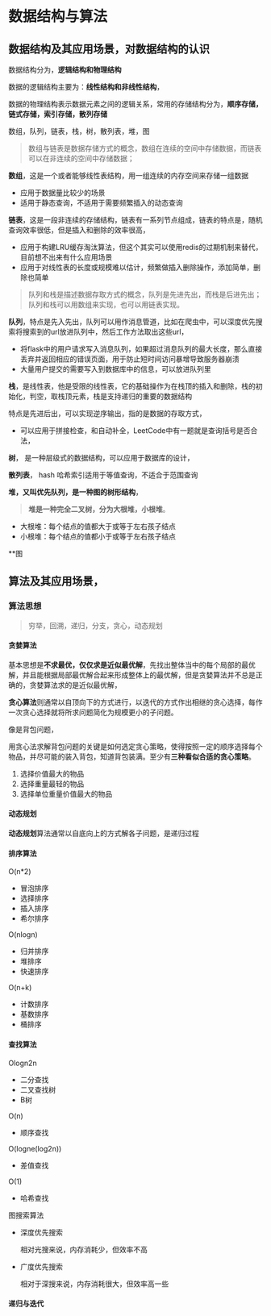 # 数据结构与算法

## 数据结构及其应用场景，对数据结构的认识

数据结构分为，**逻辑结构和物理结构**

数据的逻辑结构主要为：**线性结构和非线性结构**，

数据的物理结构表示数据元素之间的逻辑关系，常用的存储结构分为，**顺序存储，链式存储，索引存储，散列存储**

数组，队列，链表，栈，树，散列表，堆，图

> 数组与链表是数据存储方式的概念，数组在连续的空间中存储数据，而链表可以在非连续的空间中存储数据；

**数组**，这是一个或者能够线性表结构，用一组连续的内存空间来存储一组数据

- 应用于数据量比较少的场景
- 适用于静态查询，不适用于需要频繁插入的动态查询

**链表**，这是一段非连续的存储结构，链表有一系列节点组成，链表的特点是，随机查询效率很低，但是插入和删除的效率很高，

- 应用于构建LRU缓存淘汰算法，但这个其实可以使用redis的过期机制来替代，目前想不出来有什么应用场景
- 应用于对线性表的长度或规模难以估计，频繁做插入删除操作，添加简单，删除也简单

> 队列和栈是描述数据存取方式的概念，队列是先进先出，而栈是后进先出；队列和栈可以用数组来实现，也可以用链表实现。

**队列**，特点是先入先出，队列可以用作消息管道，比如在爬虫中，可以深度优先搜索将搜索到的url放进队列中，然后工作方法取出这些url，

- 将flask中的用户请求写入消息队列，如果超过消息队列的最大长度，那么直接丢弃并返回相应的错误页面，用于防止短时间访问暴增导致服务器崩溃
- 大量用户提交的需要写入到数据库中的信息，可以放进队列里

**栈**，是线性表，他是受限的线性表，它的基础操作为在栈顶的插入和删除，栈的初始化，判空，取栈顶元素，栈是支持递归的重要的数据结构

 特点是先进后出，可以实现逆序输出，指的是数据的存取方式，

- 可以应用于拼接检查，和自动补全，LeetCode中有一题就是查询括号是否合法，

**树**， 是一种层级式的数据结构，可以应用于数据库的设计，

**散列表**， hash 哈希索引适用于等值查询，不适合于范围查询

**堆，又叫优先队列，是一种图的树形结构**，

> **堆是一种完全二叉树，分为大根堆，小根堆**。

- 大根堆：每个结点的值都大于或等于左右孩子结点
- 小根堆：每个结点的值都小于或等于左右孩子结点

**图

## 算法及其应用场景，

### 算法思想

> 穷举，回溯，递归，分支，贪心，动态规划

#### **贪婪算法**

基本思想是**不求最优，仅仅求是近似最优解**，先找出整体当中的每个局部的最优解，并且能根据局部最优解合起来形成整体上的最优解，但是贪婪算法并不总是正确的，贪婪算法求的是近似最优解，

**贪心算法**则通常以自顶向下的方式进行，以迭代的方式作出相继的贪心选择，每作一次贪心选择就将所求问题简化为规模更小的子问题。

像是背包问题，

用贪心法求解背包问题的关键是如何选定贪心策略，使得按照一定的顺序选择每个物品，并尽可能的装入背包，知道背包装满。至少有**三种看似合适的贪心策略**。

1. 选择价值最大的物品
2. 选择重量最轻的物品
3. 选择单位重量价值最大的物品

#### 动态规划

**动态规划**算法通常以自底向上的方式解各子问题，是递归过程

#### 排序算法

O(n*2)

- 冒泡排序
- 选择排序
- 插入排序
- 希尔排序

O(nlogn)

- 归并排序
- 堆排序
- 快速排序

O(n+k)

- 计数排序
- 基数排序
- 桶排序

#### 查找算法

Ologn2n 

- 二分查找
- 二叉查找树
- B树

O(n)

- 顺序查找

O(logne(log2n))

- 差值查找

O(1)

- 哈希查找

图搜索算法

- 深度优先搜索

  相对光搜来说，内存消耗少，但效率不高

- 广度优先搜索

  相对于深搜来说，内存消耗很大，但效率高一些

#### 递归与迭代

